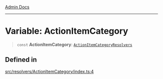[Admin Docs](/)

***

# Variable: ActionItemCategory

> `const` **ActionItemCategory**: [`ActionItemCategoryResolvers`](../../../types/generatedGraphQLTypes/type-aliases/ActionItemCategoryResolvers.md)

## Defined in

[src/resolvers/ActionItemCategory/index.ts:4](https://github.com/Suyash878/talawa-api/blob/cfd688207611ba245c99edd8dbaccb2cdbf6a043/src/resolvers/ActionItemCategory/index.ts#L4)
